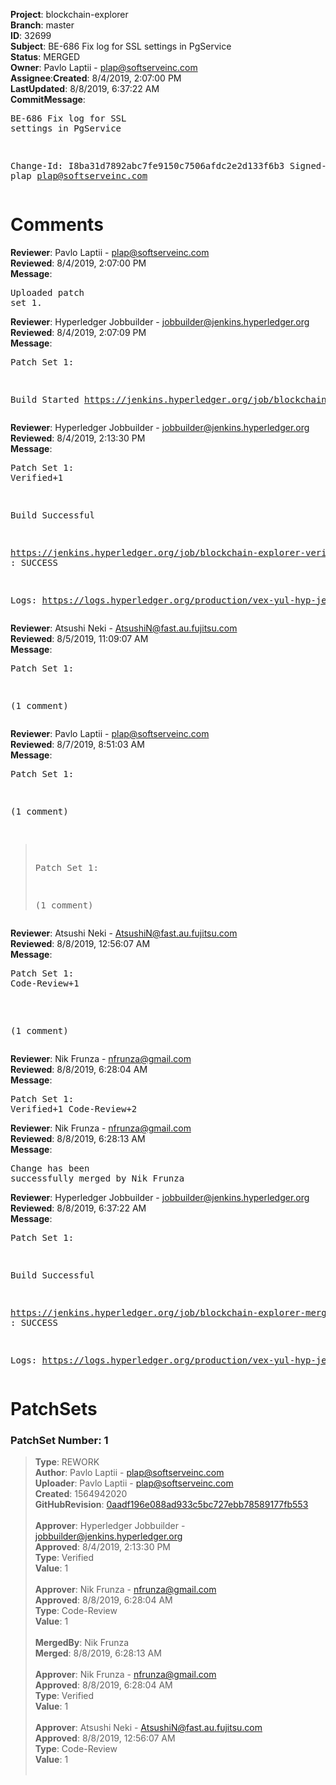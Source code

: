 <strong>Project</strong>: blockchain-explorer</br><strong>Branch</strong>: master<br><strong>ID</strong>: 32699<br><strong>Subject</strong>: BE-686 Fix log for SSL settings in PgService<br><strong>Status</strong>: MERGED<br><strong>Owner</strong>: Pavlo Laptii - plap@softserveinc.com<br><strong>Assignee</strong>:<strong>Created</strong>: 8/4/2019, 2:07:00 PM<br><strong>LastUpdated</strong>: 8/8/2019, 6:37:22 AM<br><strong>CommitMessage</strong>:<br><pre>BE-686 Fix log for SSL settings in PgService

Change-Id: I8ba31d7892abc7fe9150c7506afdc2e2d133f6b3
Signed-off-by: plap <plap@softserveinc.com>
</pre><h1>Comments</h1><strong>Reviewer</strong>: Pavlo Laptii - plap@softserveinc.com<br><strong>Reviewed</strong>: 8/4/2019, 2:07:00 PM<br><strong>Message</strong>: <pre>Uploaded patch set 1.</pre><strong>Reviewer</strong>: Hyperledger Jobbuilder - jobbuilder@jenkins.hyperledger.org<br><strong>Reviewed</strong>: 8/4/2019, 2:07:09 PM<br><strong>Message</strong>: <pre>Patch Set 1:

Build Started https://jenkins.hyperledger.org/job/blockchain-explorer-verify-x86_64/261/</pre><strong>Reviewer</strong>: Hyperledger Jobbuilder - jobbuilder@jenkins.hyperledger.org<br><strong>Reviewed</strong>: 8/4/2019, 2:13:30 PM<br><strong>Message</strong>: <pre>Patch Set 1: Verified+1

Build Successful 

https://jenkins.hyperledger.org/job/blockchain-explorer-verify-x86_64/261/ : SUCCESS

Logs: https://logs.hyperledger.org/production/vex-yul-hyp-jenkins-3/blockchain-explorer-verify-x86_64/261</pre><strong>Reviewer</strong>: Atsushi Neki - AtsushiN@fast.au.fujitsu.com<br><strong>Reviewed</strong>: 8/5/2019, 11:09:07 AM<br><strong>Message</strong>: <pre>Patch Set 1:

(1 comment)</pre><strong>Reviewer</strong>: Pavlo Laptii - plap@softserveinc.com<br><strong>Reviewed</strong>: 8/7/2019, 8:51:03 AM<br><strong>Message</strong>: <pre>Patch Set 1:

(1 comment)

> Patch Set 1:
> 
> (1 comment)</pre><strong>Reviewer</strong>: Atsushi Neki - AtsushiN@fast.au.fujitsu.com<br><strong>Reviewed</strong>: 8/8/2019, 12:56:07 AM<br><strong>Message</strong>: <pre>Patch Set 1: Code-Review+1

(1 comment)</pre><strong>Reviewer</strong>: Nik Frunza - nfrunza@gmail.com<br><strong>Reviewed</strong>: 8/8/2019, 6:28:04 AM<br><strong>Message</strong>: <pre>Patch Set 1: Verified+1 Code-Review+2</pre><strong>Reviewer</strong>: Nik Frunza - nfrunza@gmail.com<br><strong>Reviewed</strong>: 8/8/2019, 6:28:13 AM<br><strong>Message</strong>: <pre>Change has been successfully merged by Nik Frunza</pre><strong>Reviewer</strong>: Hyperledger Jobbuilder - jobbuilder@jenkins.hyperledger.org<br><strong>Reviewed</strong>: 8/8/2019, 6:37:22 AM<br><strong>Message</strong>: <pre>Patch Set 1:

Build Successful 

https://jenkins.hyperledger.org/job/blockchain-explorer-merge-x86_64/135/ : SUCCESS

Logs: https://logs.hyperledger.org/production/vex-yul-hyp-jenkins-3/blockchain-explorer-merge-x86_64/135</pre><h1>PatchSets</h1><h3>PatchSet Number: 1</h3><blockquote><strong>Type</strong>: REWORK<br><strong>Author</strong>: Pavlo Laptii - plap@softserveinc.com<br><strong>Uploader</strong>: Pavlo Laptii - plap@softserveinc.com<br><strong>Created</strong>: 1564942020<br><strong>GitHubRevision</strong>: [0aadf196e088ad933c5bc727ebb78589177fb553](https://github.com/hyperledger/blockchain-explorer/commit/0aadf196e088ad933c5bc727ebb78589177fb553)<br><br><strong>Approver</strong>: Hyperledger Jobbuilder - jobbuilder@jenkins.hyperledger.org<br><strong>Approved</strong>: 8/4/2019, 2:13:30 PM<br><strong>Type</strong>: Verified<br><strong>Value</strong>: 1<br><br><strong>Approver</strong>: Nik Frunza - nfrunza@gmail.com<br><strong>Approved</strong>: 8/8/2019, 6:28:04 AM<br><strong>Type</strong>: Code-Review<br><strong>Value</strong>: 1<br><br><strong>MergedBy</strong>: Nik Frunza<br><strong>Merged</strong>: 8/8/2019, 6:28:13 AM<br><br><strong>Approver</strong>: Nik Frunza - nfrunza@gmail.com<br><strong>Approved</strong>: 8/8/2019, 6:28:04 AM<br><strong>Type</strong>: Verified<br><strong>Value</strong>: 1<br><br><strong>Approver</strong>: Atsushi Neki - AtsushiN@fast.au.fujitsu.com<br><strong>Approved</strong>: 8/8/2019, 12:56:07 AM<br><strong>Type</strong>: Code-Review<br><strong>Value</strong>: 1<br><br></blockquote>